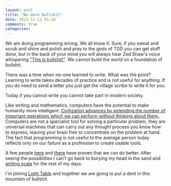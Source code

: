 ```yaml
---
layout: post
title: "No more bullshit"
date: 2013-12-12 01:28
comments: true
categories:
---
```


We are doing programming wrong. We all know it. Sure, if you sweat and scrub and shine and polish and pray to the gods of TDD you can get stuff done, but in the back of your mind you will always hear Zed Shaw's voice whispering ["This is bullshit!"](http://www.youtube.com/watch?v=4qJMR_Dbxow). We cannot build the world on a foundation of bullshit.

<!--more-->

There was a time when no-one learned to write. What was the point? Learning to write takes decades of practice and is not useful for anything. If you do need to send a letter you just get the village scribe to write it for you.

Today if you cannot write you cannot take part in modern society.

Like writing and mathematics, computers have the potential to make humanity more intelligent. [Civilization advances by extending the number of important operations which we can perform without thinking about them.](http://en.wikiquote.org/wiki/Alfred_North_Whitehead). Computers are not a specialist tool for solving a particular problem, they are universal machines that can carry out any thought process you know how to express, leaving your brain free to concentrate on the problem at hand. The fact that programming is not useful to the average person today reflects only on our failure as a profession to create usable tools.

A few people [here](http://www.vpri.org/html/work/ifnct.htm) and [there](http://boom.cs.berkeley.edu/) have proven that we can do better. After seeing the possiblities I can't go back to burying my head in the sand and [writing scala](/images/typing.gif) for the rest of my days.

I'm joining [Light Table](http://www.lighttable.com/) and together we are going to put a dent in this mountain of bullshit.